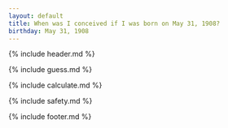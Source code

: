 ```yaml
---
layout: default
title: When was I conceived if I was born on May 31, 1908?
birthday: May 31, 1908
---
```


{% include header.md %}

{% include guess.md %}

{% include calculate.md %}

{% include safety.md %}

{% include footer.md %}



